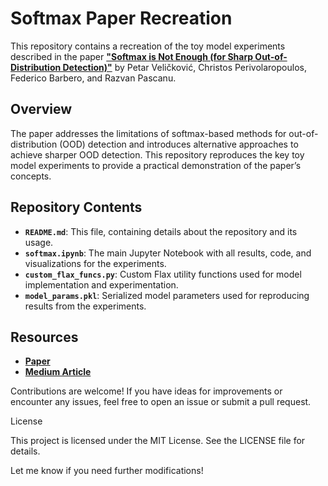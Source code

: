# Softmax Paper Recreation

This repository contains a recreation of the toy model experiments described in the paper [**"Softmax is Not Enough (for Sharp Out-of-Distribution Detection)"**](https://arxiv.org/abs/2410.01104) by Petar Veličković, Christos Perivolaropoulos, Federico Barbero, and Razvan Pascanu.

## Overview

The paper addresses the limitations of softmax-based methods for out-of-distribution (OOD) detection and introduces alternative approaches to achieve sharper OOD detection. This repository reproduces the key toy model experiments to provide a practical demonstration of the paper’s concepts.

## Repository Contents

- **`README.md`**: This file, containing details about the repository and its usage.
- **`softmax.ipynb`**: The main Jupyter Notebook with all results, code, and visualizations for the experiments.
- **`custom_flax_funcs.py`**: Custom Flax utility functions used for model implementation and experimentation.
- **`model_params.pkl`**: Serialized model parameters used for reproducing results from the experiments.

## Resources

- [**Paper**](https://arxiv.org/abs/2410.01104)
- [**Medium Article**]()


Contributions are welcome! If you have ideas for improvements or encounter any issues, feel free to open an issue or submit a pull request.

License

This project is licensed under the MIT License. See the LICENSE file for details.

Let me know if you need further modifications!
